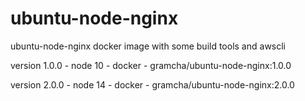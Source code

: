 # ubuntu-node-nginx
ubuntu-node-nginx docker image with some build tools and awscli 

version 1.0.0 - node 10 - docker - gramcha/ubuntu-node-nginx:1.0.0

version 2.0.0 - node 14 - docker - gramcha/ubuntu-node-nginx:2.0.0
